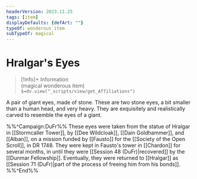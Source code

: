 ```yaml
---
headerVersion: 2023.11.25
tags: [item]
displayDefaults: {defArt: ""}
typeOf: wonderous item
subTypeOf: magical
---
```

# Hralgar's Eyes
>[!info]+ Information  
> (magical wonderous item)  
> `$=dv.view("_scripts/view/get_Affiliations")`

A pair of giant eyes, made of stone. These are two stone eyes, a bit smaller than a human head, and very heavy. They are exquisitely and realistically carved to resemble the eyes of a giant. 

%%^Campaign:DuFr%%
These eyes were taken from the statue of Hralgar in [[Stormcaller Tower]], by [[Dee Wildcloak]], [[Dain Goldhammer]], and [[Alban]], on a mission funded by [[Fausto]] for the [[Society of the Open Scroll]], in DR 1748. They were kept in Fausto's tower in [[Chardon]] for several months, in until they were [[Session 48 (DuFr)|recovered]] by the [[Dunmar Fellowship]]. Eventually, they were returned to [[Hralgar]] as [[Session 71 (DuFr)|part of the process of freeing him from his bonds]]. 
%%^End%%
